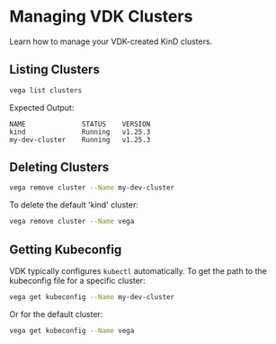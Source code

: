 # Managing VDK Clusters

Learn how to manage your VDK-created KinD clusters.

## Listing Clusters

```bash
vega list clusters
```

Expected Output:
```
NAME              STATUS    VERSION
kind              Running   v1.25.3
my-dev-cluster    Running   v1.25.3
```

## Deleting Clusters

```bash
vega remove cluster --Name my-dev-cluster
```

To delete the default 'kind' cluster:
```bash
vega remove cluster --Name vega
```

## Getting Kubeconfig

VDK typically configures `kubectl` automatically. To get the path to the kubeconfig file for a specific cluster:

```bash
vega get kubeconfig --Name my-dev-cluster
```

Or for the default cluster:
```bash
vega get kubeconfig --Name vega
```
